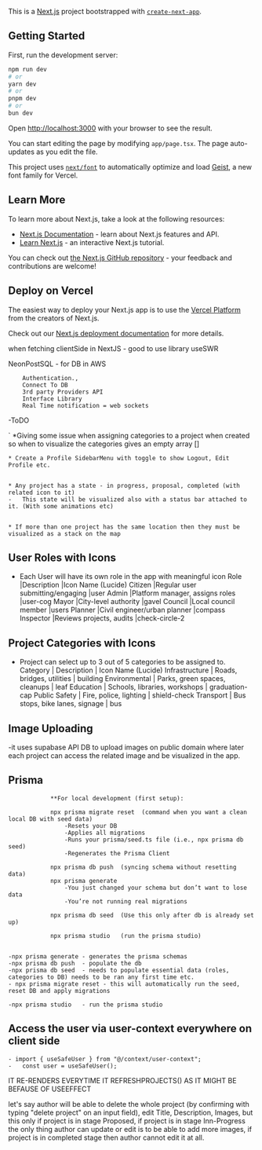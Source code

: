 This is a [Next.js](https://nextjs.org) project bootstrapped with [`create-next-app`](https://nextjs.org/docs/app/api-reference/cli/create-next-app).

## Getting Started

First, run the development server:

```bash
npm run dev
# or
yarn dev
# or
pnpm dev
# or
bun dev
```

Open [http://localhost:3000](http://localhost:3000) with your browser to see the result.

You can start editing the page by modifying `app/page.tsx`. The page auto-updates as you edit the file.

This project uses [`next/font`](https://nextjs.org/docs/app/building-your-application/optimizing/fonts) to automatically optimize and load [Geist](https://vercel.com/font), a new font family for Vercel.

## Learn More

To learn more about Next.js, take a look at the following resources:

- [Next.js Documentation](https://nextjs.org/docs) - learn about Next.js features and API.
- [Learn Next.js](https://nextjs.org/learn) - an interactive Next.js tutorial.

You can check out [the Next.js GitHub repository](https://github.com/vercel/next.js) - your feedback and contributions are welcome!

## Deploy on Vercel

The easiest way to deploy your Next.js app is to use the [Vercel Platform](https://vercel.com/new?utm_medium=default-template&filter=next.js&utm_source=create-next-app&utm_campaign=create-next-app-readme) from the creators of Next.js.

Check out our [Next.js deployment documentation](https://nextjs.org/docs/app/building-your-application/deploying) for more details.

when fetching clientSide in NextJS - good to use library useSWR

NeonPostSQL - for DB in AWS

        Authentication.,
        Connect To DB
        3rd party Providers API
        Interface Library
        Real Time notification = web sockets

-ToDO

` \*Giving some issue when assigning categories to a project when created so when to visualize the categories gives an empty array []

    * Create a Profile SidebarMenu with toggle to show Logout, Edit Profile etc.


    * Any project has a state - in progress, proposal, completed (with related icon to it)
    -   This state will be visualized also with a status bar attached to it. (With some animations etc)


    * If more than one project has the same location then they must be visualized as a stack on the map

## User Roles with Icons

- Each User will have its own role in the app with meaningful icon
  Role |Description |Icon Name (Lucide)
  Citizen |Regular user submitting/engaging |user
  Admin |Platform manager, assigns roles |user-cog
  Mayor |City-level authority |gavel
  Council |Local council member |users
  Planner |Civil engineer/urban planner |compass
  Inspector |Reviews projects, audits |check-circle-2

## Project Categories with Icons

- Project can select up to 3 out of 5 categories to be assigned to.
  Category | Description | Icon Name (Lucide)
  Infrastructure | Roads, bridges, utilities | building
  Environmental | Parks, green spaces, cleanups | leaf
  Education | Schools, libraries, workshops | graduation-cap
  Public Safety | Fire, police, lighting | shield-check
  Transport | Bus stops, bike lanes, signage | bus

## Image Uploading

-it uses supabase API DB to upload images on public domain where later each project can access the related image and be visualized in the app.

## Prisma

                **For local development (first setup):

                npx prisma migrate reset  (command when you want a clean local DB with seed data)
                    -Resets your DB
                    -Applies all migrations
                    -Runs your prisma/seed.ts file (i.e., npx prisma db seed)
                    -Regenerates the Prisma Client

                npx prisma db push  (syncing schema without resetting data)
                npx prisma generate
                    -You just changed your schema but don’t want to lose data
                    -You’re not running real migrations

                npx prisma db seed  (Use this only after db is already set up)

                npx prisma studio   (run the prisma studio)


    -npx prisma generate - generates the prisma schemas
    -npx prisma db push  - populate the db
    -npx prisma db seed  - needs to populate essential data (roles, categories to DB) needs to be ran any first time etc.
    - npx prisma migrate reset - this will automatically run the seed, reset DB and apply migrations

    -npx prisma studio   - run the prisma studio

## Access the user via user-context everywhere on client side

    - import { useSafeUser } from "@/context/user-context";
    -   const user = useSafeUser();

IT RE-RENDERS EVERYTIME IT REFRESHPROJECTS() AS IT MIGHT BE BEFAUSE OF USEEFFECT

let's say author will be able to delete the whole project (by confirming with typing "delete project" on an input field), edit Title, Description, Images, but this only if project is in stage Proposed, if project is in stage Inn-Progress the only thing author can update or edit is to be able to add more images, if project is in completed stage then author cannot edit it at all.
